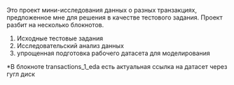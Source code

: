 Это проект мини-исследования данных о разных транзакциях, предложенное мне для решения в качестве тестового задания.
Проект разбит на несколько блокнотов. 
1) Исходные тестовые задания
2) Исследовательский анализ данных
3) упрощенная подготовка рабочего датасета для моделирования
   
*В блокноте transactions_1_eda есть актуальная ссылка на датасет через гугл диск
